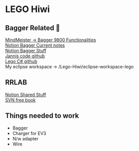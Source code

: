 # LEGO Hiwi

## Bagger Related :tram:

[MindMeister -> Bagger 9800 Functionalities](https://www.mindmeister.com/beta/1743187267)  
[Notion Bagger Current notes](https://www.notion.so/Liebherr-9800-2021-99876bedfa394050881fed621ed125fd)  
[Notion Bagger Stuff](https://www.notion.so/Shared-Stuff-83abf29333d14c04a04603f4cc46342a)  
[Jannis code github](https://github.com/sachinkmohan/template_project_gradle_lab)  
[Lego C# github](https://github.com/Vouzamo/Lego)  
My eclipse workspace -> /Lego-Hiwi/eclipse-workspace-lego

## RRLAB 
[Notion Shared Stuff](https://www.notion.so/Shared-Stuff-83abf29333d14c04a04603f4cc46342a)  
[SVN free book](http://svnbook.red-bean.com/)

## Things needed to work
+ Bagger
+ Charger for EV3
+ N/w adapter 
+ Wire




